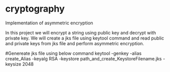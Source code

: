 # cryptography
Implementation of asymmetric encryption

In this project we will encrypt a string using public key and decrypt with private key.
We will create a jks file using keytool command and read public and private keys from jks file and perform asymmetric encryption.

#Genereate jks file using below command
keytool -genkey -alias create_Alias -keyalg RSA -keystore path_and_create_KeystoreFilename.jks -keysize 2048
